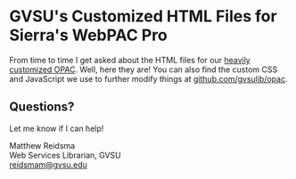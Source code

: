 # GVSU's Customized HTML Files for Sierra's WebPAC Pro

From time to time I get asked about the HTML files for our [heavily customized OPAC](http://matthew.reidsrow.com/articles/170). Well, here they are! You can also find the custom CSS and JavaScript we use to further modify things at [github.com/gvsulib/opac](https://github.com/gvsulib/opac).

## Questions?

Let me know if I can help!

Matthew Reidsma  
Web Services Librarian, GVSU  
[reidsmam@gvsu.edu](mailto:reidsmam@gvsu.edu)
